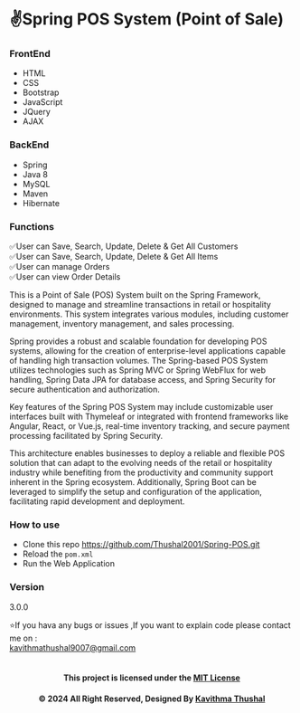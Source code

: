 # ✌️Spring POS System (Point of Sale)

### FrontEnd

* HTML
* CSS
* Bootstrap
* JavaScript
* JQuery
* AJAX

### BackEnd

* Spring
* Java 8
* MySQL
* Maven
* Hibernate

### Functions

✅User can Save, Search, Update, Delete & Get All Customers<br/>
✅User can Save, Search, Update, Delete & Get All Items<br/>
✅User can manage Orders<br/>
✅User can view Order Details<br/>

This is a Point of Sale (POS) System built on the Spring Framework, designed to manage and streamline transactions in
retail or hospitality environments. This system integrates various modules, including customer management, inventory
management, and sales processing.

Spring provides a robust and scalable foundation for developing POS systems, allowing for the creation of
enterprise-level applications capable of handling high transaction volumes. The Spring-based POS System utilizes
technologies such as Spring MVC or Spring WebFlux for web handling, Spring Data JPA for database access, and Spring
Security for secure authentication and authorization.

Key features of the Spring POS System may include customizable user interfaces built with Thymeleaf or integrated with
frontend frameworks like Angular, React, or Vue.js, real-time inventory tracking, and secure payment processing
facilitated by Spring Security.

This architecture enables businesses to deploy a reliable and flexible POS solution that can adapt to the evolving needs
of the retail or hospitality industry while benefiting from the productivity and community support inherent in the
Spring ecosystem. Additionally, Spring Boot can be leveraged to simplify the setup and configuration of the application,
facilitating rapid development and deployment.

### How to use

* Clone this repo https://github.com/Thushal2001/Spring-POS.git
* Reload the `pom.xml`
* Run the Web Application

### Version

3.0.0

⭐️If you hava any bugs or issues ,If you want to explain code please contact me on :<br/>
[kavithmathushal9007@gmail.com](https://www.kavithmathushal9007@gmail.com)<br/><br/>

<div align="center">

#### This project is licensed under the [MIT License](LICENSE)

#### © 2024 All Right Reserved, Designed By [Kavithma Thushal](https://github.com/Thushal2001)

</div>
